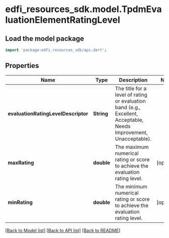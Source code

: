 # edfi_resources_sdk.model.TpdmEvaluationElementRatingLevel

## Load the model package
```dart
import 'package:edfi_resources_sdk/api.dart';
```

## Properties
Name | Type | Description | Notes
------------ | ------------- | ------------- | -------------
**evaluationRatingLevelDescriptor** | **String** | The title for a level of rating or evaluation band (e.g., Excellent, Acceptable, Needs Improvement, Unacceptable). | 
**maxRating** | **double** | The maximum numerical rating or score to achieve the evaluation rating level. | [optional] 
**minRating** | **double** | The minimum numerical rating or score to achieve the evaluation rating level. | [optional] 

[[Back to Model list]](../README.md#documentation-for-models) [[Back to API list]](../README.md#documentation-for-api-endpoints) [[Back to README]](../README.md)


